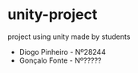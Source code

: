 # unity-project
project using unity made by students
- Diogo Pinheiro - Nº28244
- Gonçalo Fonte - Nº?????
